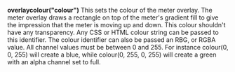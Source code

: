 <a name="overlaycolour"></a>**overlaycolour("colour")** This sets the colour of the meter overlay. The meter overlay draws a rectangle on top of the meter's gradient fill to give the impression that the meter is moving up and down. This colour shouldn't have any transparency. Any CSS or HTML colour string can be passed to this identifier. The colour identifier can also be passed an RBG, or RGBA value. All channel values must be between 0 and 255. For instance colour(0, 0, 255) will create a blue, while colour(0, 255, 0, 255) will create a green with an alpha channel set to full.  
